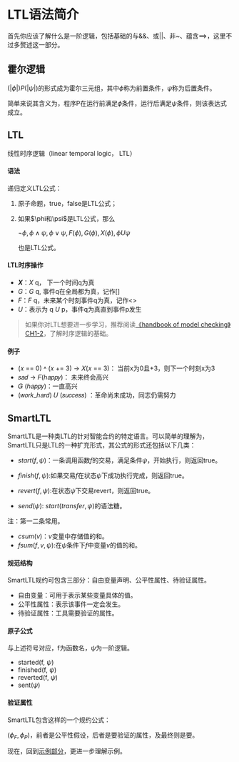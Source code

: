 # LTL语法简介

首先你应该了解什么是一阶逻辑，包括基础的与&&、或||、非~、蕴含==>，这里不过多赘述这一部分。	

## 霍尔逻辑

$(|\phi|)P(|\psi|)$的形式成为霍尔三元组，其中$\phi$称为前置条件，$\psi$称为后置条件。

简单来说其含义为，程序P在运行前满足$\phi$条件，运行后满足$\psi$条件，则该表达式成立。

## LTL

线性时序逻辑（linear temporal logic， LTL）

#### 语法

递归定义LTL公式：

1. 原子命题，true，false是LTL公式；

2. 如果$\phi和\psi$是LTL公式，那么

   $\neg \phi,\phi \land \psi,\phi \lor \psi,F(\phi),G(\phi),X(\phi),\phi U \psi$

   也是LTL公式。

#### LTL时序操作

- **$X$**：$X$ q， 下一个时间q为真
- $G$：$G$ q, 事件q在全局都为真，记作[]
- $F$：$F$ q，未来某个时刻事件q为真，记作<>
- $U$：表示为 q $U$ p，事件q为真直到事件p发生

> 如果你对LTL想要进一步学习，推荐阅读[《handbook of model checking》CH1-2](https://link.springer.com/book/10.1007/978-3-319-10575-8)，了解时序逻辑的基础。

#### 例子

-  (𝑥 == 0) ˄ (𝑥 += 3) → 𝑋(𝑥 == 3)：   当前x为0且+3，则下一个时刻x为3
- 𝑠𝑎𝑑 → 𝐹(ℎ𝑎𝑝𝑝𝑦)： 未来终会高兴
- 𝐺 (ℎ𝑎𝑝𝑝𝑦)：一直高兴
-   (𝑤𝑜𝑟𝑘_ℎ𝑎𝑟𝑑) 𝑈 (𝑠𝑢𝑐𝑐𝑒𝑠𝑠)  ：革命尚未成功，同志仍需努力

## SmartLTL

SmartLTL是一种类LTL的针对智能合约的特定语言。可以简单的理解为，SmartLTL只是LTL的一种扩充形式，其公式的形式还包括以下几类：

- $start(f,\psi)$：一条调用函数$f$的交易，满足条件$\psi$，开始执行，则返回true。

- $finish(f,\psi):$如果交易$f$在状态$\psi$下成功执行完成，则返回true。
- $revert(f,\psi):$在状态$\psi$下交易revert，则返回true。
- $send(\psi)$:  $start(transfer,\psi)$的语法糖。

注：第一二条常用。

- $csum(v)$：$v$变量中存储值的和。
- $fsum(f,v,\psi)$:在$\psi$条件下$f$中变量$v$的值的和。

#### 规范结构

SmartLTL规约可包含三部分：自由变量声明、公平性属性、待验证属性。

- 自由变量：可用于表示某些变量具体的值。
- 公平性属性：表示该事件一定会发生。
- 待验证属性：工具需要验证的属性。

#### 原子公式

与上述符号对应，f为函数名，$\psi$为一阶逻辑。

- started(f, $\psi$)
- finished(f, $\psi$)
- reverted(f, $\psi$)
- sent($\psi$)

#### 验证属性

SmartLTL包含这样的一个规约公式：

$(\phi_F,\phi_P)$，前者是公平性假设，后者是要验证的属性，及最终则是要。

现在，回到[示例部分](README.md)，更进一步理解示例。
